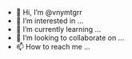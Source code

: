 - 👋 Hi, I’m @vnymtgrr
- 👀 I’m interested in ...
- 🌱 I’m currently learning ...
- 💞️ I’m looking to collaborate on ...
- 📫 How to reach me ...

<!---
vnymtgrr/vnymtgrr is a ✨ special ✨ repository because its `README.md` (this file) appears on your GitHub profile.
You can click the Preview link to take a look at your changes.
--->
